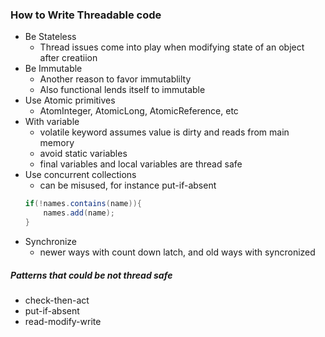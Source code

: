 ### How to Write Threadable code
+ Be Stateless
	+ Thread issues come into play when modifying state of an object after creatiion
+ Be Immutable
	+ Another reason to favor immutablilty
	+ Also functional lends itself to immutable
+ Use Atomic primitives
	+ AtomInteger, AtomicLong, AtomicReference, etc
+ With variable
	+ volatile keyword assumes value is dirty and reads from main memory
	+ avoid static variables
	+ final variables and local variables are thread safe
+ Use concurrent collections
	+ can be misused, for instance put-if-absent
	```java
	if(!names.contains(name)){
		names.add(name);
	}
	```
+ Synchronize
	+ newer ways with count down latch, and old ways with syncronized

##### Patterns that could be not thread safe	
- check-then-act
- put-if-absent
- read-modify-write
